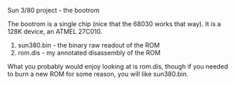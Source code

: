Sun 3/80 project - the bootrom

The bootrom is a single chip (nice that the 68030 works that way).
It is a 128K device, an ATMEL 27C010.

1. sun380.bin - the binary raw readout of the ROM
1. rom.dis - my annotated disassembly of the ROM

What you probably would enjoy looking at is rom.dis, though if you needed
to burn a new ROM for some reason, you will like sun380.bin.
